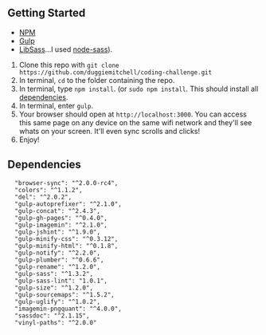 
## Getting Started

* [NPM](http://blog.nodeknockout.com/post/65463770933/how-to-install-node-js-and-npm)
* [Gulp](http://gulpjs.com/)
* [LibSass](http://sass-lang.com/libsass)...I used [node-sass](https://github.com/sass/node-sass)).


1.  Clone this repo with `git clone https://github.com/duggiemitchell/coding-challenge.git`
2.  In terminal, `cd` to the folder containing the repo.
3.  In terminal, type `npm install`. (or `sudo npm install`. This should install all [dependencies](#dependencies).
4. In terminal, enter `gulp`.
5. Your browser should open at `http://localhost:3000`. You can access this same page on any device on the same wifi network and they'll see whats on your screen. It'll even sync scrolls and clicks!
6. Enjoy!


## Dependencies
```
  "browser-sync": "^2.0.0-rc4",
  "colors": "^1.1.2",
  "del": "^2.0.2",
  "gulp-autoprefixer": "^2.1.0",
  "gulp-concat": "^2.4.3",
  "gulp-gh-pages": "^0.4.0",
  "gulp-imagemin": "^2.1.0",
  "gulp-jshint": "^1.9.0",
  "gulp-minify-css": "^0.3.12",
  "gulp-minify-html": "^0.1.8",
  "gulp-notify": "^2.2.0",
  "gulp-plumber": "^0.6.6",
  "gulp-rename": "^1.2.0",
  "gulp-sass": "^1.3.2",
  "gulp-sass-lint": "1.0.1",
  "gulp-size": "^1.2.0",
  "gulp-sourcemaps": "^1.5.2",
  "gulp-uglify": "^1.0.2",
  "imagemin-pngquant": "^4.0.0",
  "sassdoc": "^2.1.15",
  "vinyl-paths": "^2.0.0"
```
